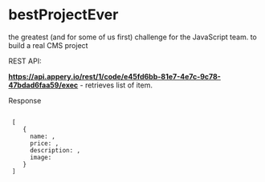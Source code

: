 # bestProjectEver
the greatest (and for some of us first) challenge for the JavaScript team. to build a real CMS project

REST API:

 <b>https://api.appery.io/rest/1/code/e45fd6bb-81e7-4e7c-9c78-47bdad6faa59/exec</b> - retrieves list of item.

 Response
 <pre><code>
 [
    {
      name: <string:item_name>,
      price: <number:item_price>,
      description: <string: item_description>,
      image: <string: url to item image>
    }
 ]
 </code></pre>
